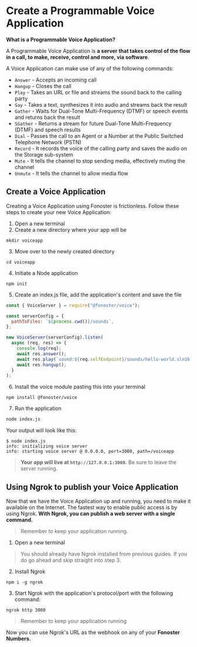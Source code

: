 # Create a Programmable Voice Application

**What is a Programmable Voice Application?** <br />

A Programmable Voice Application is **a server that takes control of the flow in a call, to make, receive, control and more, via software**. 

A Voice Application can make use of any of the following commands:

- `Answer` - Accepts an incoming call
- `Hangup` - Closes the call
- `Play` - Takes an URL or file and streams the sound back to the calling party
- `Say` - Takes a text, synthesizes it into audio and streams back the result
- `Gather` - Waits for Dual-Tone Multi-Frequency (DTMF) or speech events and returns back the result
- `SGather` - Returns a stream for future Dual-Tone Multi-Frequency (DTMF) and speech results
- `Dial` - Passes the call to an Agent or a Number at the Public Switched Telephone Network (PSTN)
- `Record` - It records the voice of the calling party and saves the audio on the Storage sub-system
- `Mute` - It tells the channel to stop sending media, effectively muting the channel
- `Unmute` - It tells the channel to allow media flow

## Create a Voice Application

Creating a Voice Application using Fonoster is frictionless. Follow these steps to create your new Voice Application:

1. Open a new terminal
2. Create a new directory where your app will be
```none
mkdir voiceapp
```
3. Move over to the newly created directory

```none
cd voiceapp
```
4. Initiate a Node application

```none
npm init
```
5. Create an index.js file, add the application's content and save the file

```javascript
const { VoiceServer } = require("@fonoster/voice");

const serverConfig = {
  pathToFiles: `${process.cwd()}/sounds`,
};

new VoiceServer(serverConfig).listen(
  async (req, res) => {
    console.log(req);
    await res.answer();
    await res.play(`sound:${req.selfEndpoint}/sounds/hello-world.sln16`);
    await res.hangup();
  }
);
```
6. Install the voice module pasting this into your terminal

```
npm install @fonoster/voice
```

7. Run the application
```bash
node index.js
```

Your output will look like this:

```
$ node index.js 
info: initializing voice server
info: starting voice server @ 0.0.0.0, port=3000, path=/voiceapp
```

> **Your app will live at `http://127.0.0.1:3000`.** 
>  Be sure to leave the server running.

## Using Ngrok to publish your Voice Application 

Now that we have the Voice Application up and running, you need to make it available on the Internet. The fastest way to enable public access is by using Ngrok. **With Ngrok, you can publish a web server with a single command.**

> Remember to keep your application running.


1. Open a new terminal
> You should already have Ngrok installed from previous guides. If you do go ahead and skip straight into step 3.

2. Install Ngrok 
```none
npm i -g ngrok
```
3. Start Ngrok with the application's protocol/port with the following command:

```none
ngrok http 3000
```

> Remember to keep your application running

Now you can use Ngrok's URL as the webhook on any of your **Fonoster Numbers.**
